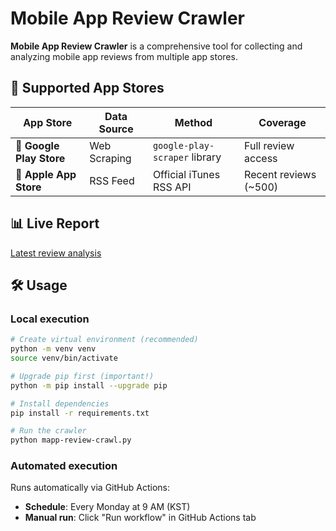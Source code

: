 # Mobile App Review Crawler

**Mobile App Review Crawler** is a comprehensive tool for collecting and analyzing mobile app reviews from multiple app stores.

## 📱 Supported App Stores

| App Store | Data Source | Method | Coverage |
|-----------|-------------|--------|----------|
| 🤖 **Google Play Store** | Web Scraping | `google-play-scraper` library | Full review access |
| 🍎 **Apple App Store** | RSS Feed | Official iTunes RSS API | Recent reviews (~500) |

## 📊 Live Report

[Latest review analysis](https://yoonseopshin.github.io/mapp-review/)

## 🛠 Usage

### Local execution
```bash
# Create virtual environment (recommended)
python -m venv venv
source venv/bin/activate

# Upgrade pip first (important!)
python -m pip install --upgrade pip

# Install dependencies
pip install -r requirements.txt

# Run the crawler
python mapp-review-crawl.py
```

### Automated execution
Runs automatically via GitHub Actions:
- **Schedule**: Every Monday at 9 AM (KST)
- **Manual run**: Click "Run workflow" in GitHub Actions tab
